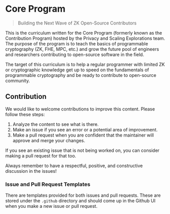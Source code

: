 # Core Program

> Building the Next Wave of ZK Open-Source Contributors

This is the curriculum written for the Core Program (formerly known as the Contribution Program) hosted by the Privacy and Scaling Explorations team. The purpose of the program is to teach the basics of programmable cryptography (ZK, FHE, MPC, etc.) and grow the future pool of engineers and researchers contributing to open-source software in the field.

The target of this curriculum is to help a regular programmer with limited ZK or cryptographic knowledge get up to speed on the fundamentals of programmable cryptography and be ready to contribute to open-source community.

## Contribution

We would like to welcome contributions to improve this content. Please follow these steps:

1. Analyze the content to see what is there.
2. Make an issue if you see an error or a potential area of improvement.
3. Make a pull request when you are confident that the maintainer will approve and merge your changes.

If you see an existing issue that is not being worked on, you can consider making a pull request for that too.

Always remember to have a respectful, positive, and constructive discussion in the issues!

### Issue and Pull Request Templates

There are templates provided for both issues and pull requests. These are stored under the `.github` directory and should come up in the Github UI when you make a new issue or pull request.
